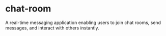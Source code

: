 # chat-room
A real-time messaging application enabling users to join chat rooms, send messages, and interact with others instantly.
